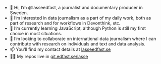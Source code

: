 - 👋 Hi, I’m @lasseedfast, a journalist and documentary producer in Sweden.
- 👀 I’m interested in data journalism as a part of my daily work, both as part of research and for workflows in Devonthink, etc. 
- 🌱 I’m currently learning JavaScript, although Python is still my first choice in most situations.
- 💞️ I’m looking to collaborate on international data journalism where I can contribute with research on individuals and text and data analysis. 
- 📫 You'll find my contact details at [lasseedfast.se](https://lasseedfast.se)
- 👨‍💻 My repos live in [git.edfast.se/lasse](https://git.edfast.se/lasse)
